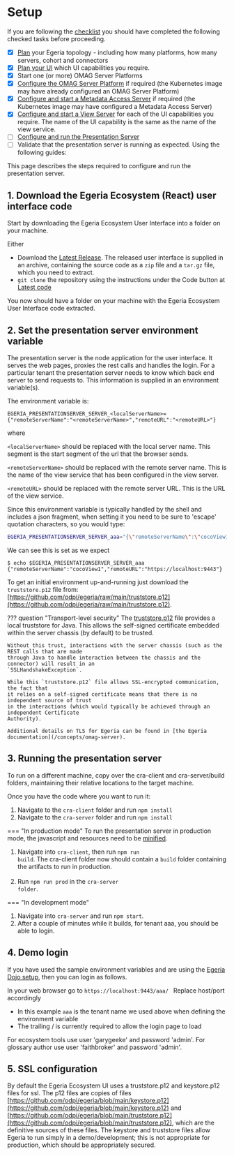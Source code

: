 <!-- SPDX-License-Identifier: CC-BY-4.0 -->
<!-- Copyright Contributors to the ODPi Egeria project. -->

# Setup

If you are following the [checklist](/user-interfaces/ecosystem/ecosystem-ui-planning/#planning-checklist) you should have completed the following checked tasks before proceeding.

- [x] [Plan](/guides/planning/overview) your Egeria topology - including how many platforms, how many servers, cohort and connectors
- [x] [Plan your UI](/user-interfaces/ecosystem/ecosystem-ui-planning) which UI capabilities you require.
- [x] Start one (or more) OMAG Server Platforms
- [x] [Configure the OMAG Server Platform](/guides/admin/configuring-the-omag-server-platform) if required (the Kubernetes image may have already configured an OMAG Server Platform)
- [x] [Configure and start a Metadata Access Server](/guides/admin/servers/configuring-a-metadata-access-store) if required (the Kubernetes image may have configured a Metadata Access Server)
- [x] [Configure and start a View Server](/guides/admin/servers/configuring-a-view-server)  for each of the UI capabilities you require. The name of the UI capability is the same as the name of the view service.
- [ ] [Configure and run the Presentation Server](/user-interfaces/ecosystem/configure-and-run-presentation-server)
- [ ] Validate that the presentation server is running as expected. Using the following guides:
  
This page describes the steps required to configure and run the presentation server.

## 1. Download the Egeria Ecosystem (React) user interface code

Start by downloading the Egeria Ecosystem User Interface into a folder on your machine. <p>
Either

* Download the <a href="https://github.com/odpi/egeria-react-ui/releases/latest" target="_blank">Latest Release</a>.
The released user interface is supplied in an archive, containing the source code as a <code>zip</code> file and a <code>tar.gz</code> file, which you need to extract.
* <code>git clone</code> the repository using the instructions under the Code button at <a href="https://github.com/odpi/egeria-react-ui" target="_blank">Latest code </a>
  
You now should have a folder on your machine with the Egeria Ecosystem User Interface code extracted.

## 2. Set the presentation server environment variable

The presentation server is the node application for the user interface. It serves the web pages, proxies the rest calls and handles the login.
For a particular tenant the presentation server needs to know which back end server to send requests to. This information is supplied in an
environment variable(s).

The environment variable is:

<code>EGERIA_PRESENTATIONSERVER_SERVER_\<localServerName\>={"remoteServerName":"\<remoteServerName\>","remoteURL":"\<remoteURL\>"}</code>

where

<code><localServerName\></code> should be replaced with the local server name. This segment is the start segment of the url that the browser sends.

<code><remoteServerName\></code> should be replaced with the remote server name. This is the name of the view service that has been configured in the view server.

<code><remoteURL\></code> should be replaced with the remote server URL. This is the URL of the view service.

Since this environment variable is typically handled by the shell and includes a json fragment, when setting it you need to be sure
to 'escape' quotation characters, so you would type:

```bash
EGERIA_PRESENTATIONSERVER_SERVER_aaa="{\"remoteServerName\":\"cocoView1\",\"remoteURL\":\"https://localhost:9443\"}"
```
We can see this is set as we expect
```
$ echo $EGERIA_PRESENTATIONSERVER_SERVER_aaa
{"remoteServerName":"cocoView1","remoteURL":"https://localhost:9443"}
```
To get an initial environment up-and-running just download the `truststore.p12`
file from: [https://github.com/odpi/egeria/raw/main/truststore.p12](https://github.com/odpi/egeria/raw/main/truststore.p12).

??? question "Transport-level security"
    The [truststore.p12](https://github.com/odpi/egeria/raw/main/truststore.p12)
    file provides a local truststore for Java. This allows the self-signed certificate embedded
    within the server chassis (by default) to be trusted.

    Without this trust, interactions with the server chassis (such as the REST calls that are made
    through Java to handle interaction between the chassis and the connector) will result in an
    `SSLHandshakeException`.

    While this `truststore.p12` file allows SSL-encrypted communication, the fact that
    it relies on a self-signed certificate means that there is no independent source of trust
    in the interactions (which would typically be achieved through an independent Certificate
    Authority).

    Additional details on TLS for Egeria can be found in [the Egeria documentation](/concepts/omag-server).

## 3. Running the presentation server 
To run on a different machine, copy over the cra-client and cra-server/build folders, maintaining their relative locations to the target machine.

Once you have the code where you want to run it:
<ol>
  <li>Navigate to the <code>cra-client</code> folder and run <code>npm install</code></li>
  <li>Navigate to the <code>cra-server</code> folder and run <code>npm install</code></li>
</ol>


=== "In production mode"
    To run the presentation server in production mode, the javascript and resources need to be [minified](https://reactjs.org/docs/optimizing-performance.html).
    <ol> 
    <li>Navigate into <code>cra-client</code>, then run  <code>npm run build</code>. The cra-client folder now should contain a <code>build</code> folder containing the artifacts to run in production.</li>  
    <li>Run <code>npm run prod</code> in the <code>cra-server folder</code>.</li>
    </ol>
=== "In development mode"
     <ol> 
     <li> Navigate into <code>cra-server</code> and run <code>npm start</code>. </li>
     <li>After a couple of minutes while it builds, for tenant aaa, you should be able to login. </li>
     </ol>


## 4. Demo login 

If you have used the sample environment variables and are using the  <a href="https://egeria.odpi.org/open-metadata-resources/open-metadata-tutorials/egeria-dojo/">Egeria Dojo setup</a>, then you can login as follows.  

In your web browser go to <code>https://localhost:9443/aaa/ </code>  Replace host/port accordingly

* In this example `aaa` is the tenant name we used above when defining the environment variable
* The trailing / is currently required to allow the login page to load

For ecosystem tools use user 'garygeeke' and password 'admin'.
For glossary author use user 'faithbroker' and password 'admin'.


## 5. SSL configuration
By default the Egeria Ecosystem UI uses a truststore.p12 and keystore.p12 files for ssl. The p12 files are copies of files [https://github.com/odpi/egeria/blob/main/keystore.p12](https://github.com/odpi/egeria/blob/main/keystore.p12) and [https://github.com/odpi/egeria/blob/main/truststore.p12](https://github.com/odpi/egeria/blob/main/truststore.p12), which are the definitive sources of these files. The keystore and truststore files allow Egeria to run simply in a demo/development; this is not appropriate for production, which should be appropriately secured.     
